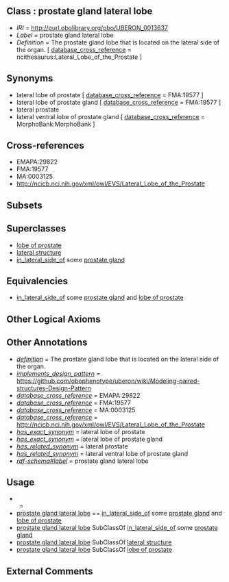 
## Class : prostate gland lateral lobe

 * *IRI* = http://purl.obolibrary.org/obo/UBERON_0013637
 * *Label* = prostate gland lateral lobe
 * *Definition* = The prostate gland lobe that is located on the lateral side of the organ. [ [database_cross_reference](../../ef/oboInOwl#hasDbXref.md) = ncithesaurus:Lateral_Lobe_of_the_Prostate ]

## Synonyms

 * lateral lobe of prostate [ [database_cross_reference](../../ef/oboInOwl#hasDbXref.md) = FMA:19577 ]
 * lateral lobe of prostate gland [ [database_cross_reference](../../ef/oboInOwl#hasDbXref.md) = FMA:19577 ]
 * lateral prostate
 * lateral ventral lobe of prostate gland [ [database_cross_reference](../../ef/oboInOwl#hasDbXref.md) = MorphoBank:MorphoBank ]

## Cross-references

 * EMAPA:29822
 * FMA:19577
 * MA:0003125
 * http://ncicb.nci.nih.gov/xml/owl/EVS/Lateral_Lobe_of_the_Prostate

## Subsets


## Superclasses

 * [lobe of prostate](../../UBERON/28/UBERON_0001328.md)
 * [lateral structure](../../UBERON/12/UBERON_0015212.md)
 * [in_lateral_side_of](../../BSPO/26/BSPO_0000126.md) some [prostate gland](../../UBERON/67/UBERON_0002367.md)

## Equivalencies

 * [in_lateral_side_of](../../BSPO/26/BSPO_0000126.md) some [prostate gland](../../UBERON/67/UBERON_0002367.md) and [lobe of prostate](../../UBERON/28/UBERON_0001328.md)

## Other Logical Axioms


## Other Annotations

 * *[definition](../../IAO/15/IAO_0000115.md)* = The prostate gland lobe that is located on the lateral side of the organ.
 * *[implements_design_pattern](../../UBPROP/06/UBPROP_0000006.md)* = https://github.com/obophenotype/uberon/wiki/Modeling-paired-structures-Design-Pattern
 * *[database_cross_reference](../../ef/oboInOwl#hasDbXref.md)* = EMAPA:29822
 * *[database_cross_reference](../../ef/oboInOwl#hasDbXref.md)* = FMA:19577
 * *[database_cross_reference](../../ef/oboInOwl#hasDbXref.md)* = MA:0003125
 * *[database_cross_reference](../../ef/oboInOwl#hasDbXref.md)* = http://ncicb.nci.nih.gov/xml/owl/EVS/Lateral_Lobe_of_the_Prostate
 * *[has_exact_synonym](../../ym/oboInOwl#hasExactSynonym.md)* = lateral lobe of prostate
 * *[has_exact_synonym](../../ym/oboInOwl#hasExactSynonym.md)* = lateral lobe of prostate gland
 * *[has_related_synonym](../../ym/oboInOwl#hasRelatedSynonym.md)* = lateral prostate
 * *[has_related_synonym](../../ym/oboInOwl#hasRelatedSynonym.md)* = lateral ventral lobe of prostate gland
 * *[rdf-schema#label](../../el/rdf-schema#label.md)* = prostate gland lateral lobe

## Usage

 * -
 * [prostate gland lateral lobe](../../UBERON/37/UBERON_0013637.md) == [in_lateral_side_of](../../BSPO/26/BSPO_0000126.md) some [prostate gland](../../UBERON/67/UBERON_0002367.md) and [lobe of prostate](../../UBERON/28/UBERON_0001328.md)
 * [prostate gland lateral lobe](../../UBERON/37/UBERON_0013637.md) SubClassOf [in_lateral_side_of](../../BSPO/26/BSPO_0000126.md) some [prostate gland](../../UBERON/67/UBERON_0002367.md)
 * [prostate gland lateral lobe](../../UBERON/37/UBERON_0013637.md) SubClassOf [lateral structure](../../UBERON/12/UBERON_0015212.md)
 * [prostate gland lateral lobe](../../UBERON/37/UBERON_0013637.md) SubClassOf [lobe of prostate](../../UBERON/28/UBERON_0001328.md)

## External Comments

